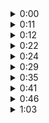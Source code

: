 <details>
<summary>0:00</summary>
<br>
I love how simple it is, but it couldn't hurt to have the lower pitched synth on the and beat slowly change here. maybe a slow crescendo in, maybe a slow pan from side to side, just any little thing
</details>
<details>
<summary>0:11</summary>
<br>
the little kick fill def sounds cool, but could use a bit more change to seperate it from the prior section. Nothing crazy, just maybe cut out all but the bass and high hat on the and beat for a measure before bringing them back full force for the next section. maybe add anticipation for the next section with starting the 16th note synth run with the space cleared out by dropping stuff in that measure
</details>

<details>
<summary>0:12</summary>
<br>
I love rising sweeps plenty, but it's almost a little too smooth imo. maybe around 0:18 start sidechaining it to the kick? but manke an envelope for the severity so it goes from a slight sidechain to a cut for the fill at 0:22
</details>

<details>
<summary>0:22</summary>
<br>
is there a sweeping pitch, almost lazer like sound in the fill there? I love it, would def bring that out, almost like the fill focuses on featuring that lazer like sound.
</details>

<details>
<summary>0:24</summary>
<br>
aight first really constructive critisism, I think the piano ostinato has overstayed it's welcome. If you're really married to it you could just turn it way down and keep it as a background element but that synth should be front and center, it's the newest melodic idea.  Also the delay after the percussive impact at the start of the phrase is kind of distractingly off rhythm, idk if you can set that manually or it's just the sample but if you can't change the rhythm i'd cut the sound after the initial impact. Also also for the pedal tone, I think some basic shaping would help here, for example a slow crescendo to around 0:29 and decrescendo to 0:35 is enough. Lastly I think you should drop the bass to a sub bass, open up the sonic range, darken your sound and really suck the energy out of this section in a good way. Gotta leave room to build up to, ya know?
</details>

<details>
<summary>0:29</summary>
<br>
I think the bass is doubled with some synth that has a distinct attack? I hear it when the note changes around this time. love the texture of this attack, I would love to hear it brought out more. Maybe even hear it on a delay that repeats every half note, or maybe every dotted quarter note if you want a little more energy
</details>

<details>
<summary>0:35</summary>
<br>
love the bass movement, as a bassist i aprove lol. Sadly this is where the piano ostinato goes from overstying to holding this section back. Assuming you keep the ostinato up to this point, I think it would be best to keep it's rhythmic identity but change it's notes to something that reinforces the chord change suggested by the new pedal tone
</details>

<details>
<summary>0:41</summary>
<br>
there goes that attack again! It's a really distinct texture, I'd love to hear it with a delay again here too. Love the crescendo of the sharper synth, love the sweep, love the fade in of the syncopated synth stabs, good shit. only would suggest maybe anticipating the next section with a percussive fill starting on the and of 3 on the measure before the drop. Maybe reuse one of your prior little kick fills, like the one at 0:11, for structural consistency? or something harder, depends how hard you want to go in the upcoming section
</details>

<details>
<summary>0:46</summary>
<br>
ok imo so those long tones held over from the section before are kind of smothering the rhythmic energy of the upbeat bass. oh if you do go with a sub bass for the prior section, i'd return it to the range of the bass you've got here for this section. anywho, i think phrasing wise you can reuse the sidechaing idea i suggested for 0:12, so each phase starts with long tones that get progressively more and more sidechained. Love the syncopated synth stabs, how do you feel about flirting with countermelody? nothing strict to any rules here, we don't fuck with 16th century eastern europeans that hard. I mean exploring more than just the repeating the root note of the chord for these stabs. The energy is good here, there's def space for more melodic information. I already like the piano chord you start every phrase with, maybe go with reinforcing some of those note
</details>

<details>
<summary>1:03</summary>
<br>
More constructive critisism~ The melodic synth has been great thus far but it's melodic range has been thoroughly explored. You gotta break out of your comfort zone, break the listener out of the comfort zone you've put them in with this outro phrase. Rhythmicly, that means a new more intense rhythm like 16th note runs or even something more syncopated. Melodically that means going even higher, I know you top out around Bb6 but i'd wager you could afford going up to at least Eb7.
</details>
